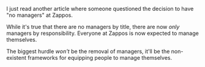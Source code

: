 I just read another article where someone questioned the decision to have "no managers" at Zappos.

While it's true that there are no managers by title, there are now _only_ managers by responsibility. Everyone at Zappos is now expected to manage themselves.

The biggest hurdle _won't_ be the removal of managers, it'll be the non-existent frameworks for equipping people to manage themselves.


